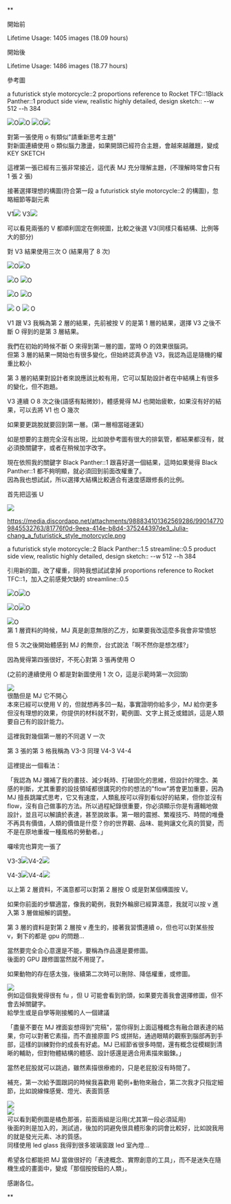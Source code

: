 \*\*

開始前

Lifetime Usage: 1405 images (18.09 hours)

開始後

Lifetime Usage: 1486 images (18.77 hours)

參考圖

[](https://media.discordapp.net/attachments/988834101362569286/990128290201223258/07a2ddfd-6a98-43cf-bce0-d506b625a70b_Julia-chang_a_cyderpunk_style_motorcycle.png)

a futuristick style motorcycle::2 proportions reference to Rocket TFC::1Black Panther::1 product side view, realistic highly detailed, design sketch:: --w 512 --h 384

![](https://lh4.googleusercontent.com/PRc20mZU-LSapfUQHCB5pxsFv8ICQ9mzhW3i0SLryyxg3JJd2vZmUPG_HP3mKqXdBYU9ul-z2gtmW4geMmjM44LkdIWsS0dcEmihLdjKlblOfEh9nelm1QfMIa0NDzzqNAhiHipwjB0p4QedEUKa6w)O![](https://lh4.googleusercontent.com/mrJVBfpxnY3hZAyEFEJ6wSkziWUb-QT7vlAnm67c0vhpnx3GMJvwZdQFrlWnLS2Q1K201emjSHuFOKwG18pbrDOxwaC3PVz9fgJ67qhRXY-LucJUoluyAcZVCc72hqn5Qro_aC15JWLPCSe-wtfBUg)O ![](https://lh3.googleusercontent.com/_VSxN19B6xs0Q6BNXenpiM5_m6YP2STiR4qr3wdISDrM8spOngJPdFBA9O9QY4RSn-u3DO4efSiZTkCB9BVVM13sP4WR-O58JVe7ZBBdhYb5UdJFQavm2eJxRLK0VXw3dbKtfBXUcQYoqhZ0TYdwmQ)O![](https://lh4.googleusercontent.com/i4jZrb1tQ0QaJSMhAUtfHE3LxcFgAmiwmPkpUQX9SsFyLnt0msSpkPEEWnN8IEkZHOw_byv_hMHBbtB9irPViF0H74tak-4rBvdXkh8cbyPxZwAYMge71RF9qe91T7piluCkE8AwqfJUnWh4G_rRog)

對第一張使用 o 有類似"請重新思考主題"  
對新圖連續使用 o 類似腦力激盪，如果開頭已經符合主題，會越來越離題，變成 KEY SKETCH

這裡第一張已經有三張非常接近，這代表 MJ 充分理解主題，(不理解時常會只有 1 張 2 張)

接著選擇理想的構圖(符合第一段 a futuristick style motorcycle::2 的構圖)，忽略細節等副元素

V1![](https://lh3.googleusercontent.com/qN6K9JwakjuRp0NAAEgjKEhoh4G5wByOIkViFJM4sOvFCoqjjUdywQXWppiBGU77FmeL3K1gkmXqnJ0Me3J0-Il4iRXRLaZFfzBI4OC_HuFpQlcWLlVtwLk8rYy2HfCqIXCx0h4kF8Jc-CGPkclPNg) V3![](https://lh3.googleusercontent.com/XxZ3anWvawI-y9HVK6sI_PEx1Pt784srhV-Gj5Cogr-Jk5tlur2RPSWCXeHSsjrODKifmRXss7LGpAudKwwAZ5pHV-7RqWs002_QxzU9h2o1KwhZnBAz-84jwwW3RWOVXP4cV8lzWXY3RuE4Y4XMHA)

可以看見兩張的 V 都順利固定在側視圖，比較之後選 V3(同樣只看結構、比例等大的部分)

對 V3 結果使用三次 O (結果用了 8 次)

![](https://lh3.googleusercontent.com/3eEc6c6ps_zzCiQiPEbPELD5bfSMZi-ftgo9ZGqAd-pWX-1SyGVpex4h_XvlbYLgfgPKGVvHdiz5M68GvHGnSA0nc5akHP8_5eGc5ADKT1I8GgldPP6aVjt0R-pGuD_mNsMST1Wsdh7VIQuGtn8Shw)O![](https://lh4.googleusercontent.com/swwJ5HVAX_1Dr7Ccs_wKBr04D1Wx9FE3oQn5QRYh3agj9nR2ax83_YUgplvyldQbJOe0mEBVMbQT0RU5wtWNTVJSX9OkO7Uu3aaDjHiXBAxERvi90G5LjM-2yNrey52X2EW7wGKd4mquGk_JE88FDQ)O

![](https://lh3.googleusercontent.com/D3AUljkxFisu0wwR9ZPfXihCKxvmkMqgnWqM4HrmqEBwZpoTWPlpsuafKWjwdxwKEmmLU6mjyLs8NbXsLQtAyXHFXuKIIAC9GZXxqKqke5aai6XHXZIcn0hhpszBw-6blm5CS3B_a9agHXCMqK67og)O ![](https://lh3.googleusercontent.com/IvKjo8CX9v9q7t-_xdahUbw1mU2f67nWj-IT5TJu1YXtrulEa0EeZ-DBRi2AThwPv5nWuGZK1i69OSP_dBKhUCUwN3_9ZtJ01ZGEbnHJVTPoEjbmlPI-_4HIVK5hAdbw2IeuRDsCtwlP6N7REKkGMA)O

![](https://lh5.googleusercontent.com/4meC7HWnGyCP8Z1TCWI_Bih4RsiYULXwLAz8dBUOdold7jJnFyWZEZivBqmqqPxhDeJj9QS-xfs_mAZF9IV_CxTGvxfBUf09p-88Cko6tpIW7bbGT0M0HeMgOuQ_jgeLb5aDD1nYOl5rDBXn1ErmvA)O ![](https://lh5.googleusercontent.com/fMKCLEB5QlGMBhcZcniBHbcV9wSCEqMzzchiyWuec67O-3kXFHW7dRtZt48hMsDJDwo-EpDs1rTM3MeSWh0rxZSvtth03NxTws8hpHD7vsqYeH-nbAw8trCDYhClTc48TMr-MgUP_6OpKAMGWOej5w)O

![](https://lh3.googleusercontent.com/lzWkfe3X2KWqg77iLJnLyjbN0NuJ7VngUwanUIwc2yD-HhakGhcZjcg0cQb-lqjY5fHttaOQgigAIuQzJr48y68ARBLGAltgwCge49OU_BM6Pn9rneqmM3_zoX0ar7BgBGT3SkzJTbwCwb1hJDjTPg) O ![](https://lh3.googleusercontent.com/-wxWUr3ynI9dQwhHIPozJL21qxEUM1W0rYpRDpONk8ufelR4hCBqN8G2tiClk0Y0eaoymoFhbcxNAoknG1eLmmahA7xyuVwEA_PiAPOB2duP1lJ5q0v6TVlbyZ911DtNKnocX5MWozaXvNMOc48tBA) O

V1 跟 V3 我稱為第 2 層的結果，先前被按 V 的是第 1 層的結果，選擇 V3 之後不斷 O 得到的是第 3 層結果。

我們在初始的時候不斷 O 來得到第一層的圖，當時 O 的效果很腦洞。  
但第 3 層的結果一開始也有很多變化，但始終認真參造 V3，我認為這是隨機的權重比較小

第 3 層的結果對設計者來說應該比較有用，它可以幫助設計者在中結構上有很多的變化，但不跑題。

V3 連續 O 8 次之後(語感有點微妙)，體感覺得 MJ 也開始疲軟，如果沒有好的結果，可以去將 V1 也 O 幾次

如果要更跳脫就要回到第一層。(第一層相當碰運氣)

如是想要的主題完全沒有出現，比如說參考圖有很大的排氣管，都結果都沒有，就必須換關鍵字，或者在稍候加字改字。

現在依照我的關鍵字 Black Panther::1 跟喜好選一個結果，這時如果覺得 Black Panther::1 都不夠明顯，就必須回到前面改權重了。  
因為我也想試試，所以選擇大結構比較適合有速度感跟修長的比例。

首先把這張 U

![](https://lh4.googleusercontent.com/RSBvntqpgtl9-GgDWJscSjij73ppugrQpVYuZTAqsjU--6MFD3S4p0cHV0BNQNmkfJObsq1DpYLuTfDJINDx_rYcIMDoKSPgB4Mq5T6iNxr4BSMl3f1GBAFVfPRgULYRuCl4gN1Zq8rvJKL-plvTWQ)

https://media.discordapp.net/attachments/988834101362569286/990147709845532763/81776f0d-9eea-414e-b8d4-375244397de3_Julia-chang_a_futuristick_style_motorcycle.png

a futuristick style motorcycle::2 Black Panther::1.5 streamline::0.5 product side view, realistic highly detailed, design sketch:: --w 512 --h 384

引用新的圖，改了權重，同時我想試試拿掉 proportions reference to Rocket TFC::1，加入之前感覺欠缺的 streamline::0.5

![](https://lh5.googleusercontent.com/OFsUVJEhhxWBRW6ALPLjSxfh16-mK4gkjBQSd17R5e3bJwyCpJVZjp5FXgLf55XwyAUfNmgLv9kQ0jMtr0oVFmr6O2o5HlN9tpKcZvQ7q7d4GXoUdj_H6DuyuDEcXbet8pHxPHbl9ZYHfxlMn-C7Rg)O![](https://lh6.googleusercontent.com/YYuenmBZ0lQCxIIjwdqZaDknCuZGRUvO0sFNIWUh3DwgfPm2JN9kidX3PCAof9lmB225bsCNBIYSc96dmsHGTP0932rAkiSs4ePTbcNhTGusRNJF_H_ER1Xp1MT2yqQXMRd5sLpQslvvM5vJ04Kgag)O

![](https://lh4.googleusercontent.com/2C25-eInlWIYUm3EiEe2TeLhHNGXpqkOpvJGJpDgqcy-zWW2PPK-Gp-55alF9wyr0Zwh3TBKt_1sxzK6vNuK_4AL2kGqo8aHrWOjvFa4HNMoEAFBd3y4bHCfOqGMzZlfAmYG2woIxUJsFZsz9LlodA)O![](https://lh3.googleusercontent.com/gGULW98W5xc_n4tc7B0W4Uov9dC2pkGpWr-0X5w1fbHx8kR2KY7lU63OJEZunXJdX29Fq8pXZah6gnUY_H83zg74i9jzegXxeHLmnwuKJ8_TYWOLBIriFgtxwYo9iJ66X5hcjZe7yartsE9fVE4fgQ)O

![](https://lh3.googleusercontent.com/6oZXOg4LW0MlohM0qzA1d8IlzeYkWoaaJwKNUiqgUV4yFRNse34myiHHcKZBWw2pyqveRUr9RE7wl2nFl17FLNlnACsmES09IxggWfedQ16x0x9A48ISeEo8Ql3lIk4m4GqdsIlYkDkhWqLFUQejSw)O  
第 1 層資料的時候，MJ 真是創意無限的乙方，如果要我改這麼多我會非常憤怒

但 5 次之後開始體感到 MJ 的無奈，台式說法「啊不然你是想怎樣?」

因為覺得第四張很好，不死心對第 3 張再使用 O

(之前的連續使用 O 都是對新圖使用 1 次 O，這是示範時第一次回頭)

![](https://lh6.googleusercontent.com/s06GC6-eExkOn1ACviR0y_LXmM9mpaeQ6a_PRPTGwrZvGiMy41yGGGAoGnirVPUOa_skxl_3g9IiEXK9cuN5wAzfNVaDk8Z6eI0Xklv6lMsiz6G1RxD-YqnaYWDnV59spgqS4tBS-UKbbQAGsIL18g)  
很酷但是 MJ 它不開心  
本來已經可以使用 V 的，但就想再多凹一點，事實證明你給多少，MJ 給你更多但沒有理想的效果，你提供的材料就不對，範例圖、文字上貧乏或錯誤，這是人類要自己有的設計能力。

這裡我對幾個第一層的不同選 V 一次

第 3 張的第 3 格我稱為 V3-3 同理 V4-3 V4-4

這裡提出一個看法：

「我認為 MJ 彌補了我的畫技、減少耗時、打破固化的思維，但設計的理念、美感的判斷，尤其重要的設技領域都很講究的你的想法的"flow"將會更加重要，因為 MJ 擅長跳躍式思考，它又有速度，人類亂按可以得到看似好的結果，但你並沒有 flow，沒有自己做事的方法。所以過程紀錄很重要，你必須顯示你是有邏輯地做設計，並且可以解讀於表達，甚至說故事。第一眼的震撼、繁複技巧、時間的堆疊不再具有價值，人類的價值是什麼？你的世界觀、品味、能夠讓文化真的質變，而不是在原地重複一種風格的勞動者。」

囉嗦完也算完一張了

V3-3![](https://lh5.googleusercontent.com/aD5UB9D2IpgiTGwaMXQ2C5OXGzXvlzdzcU-c85-h2AAargzooyOHijrmBtxWbfY_XizSZHdrdIO1ZBmT7S9DWymzRM9RIOb7gxNFZM1Eqnt-KYpDcMTyPnwM1MRISQBPQJXKv9KNmynFlecGz6Zmgg)V4-2![](https://lh3.googleusercontent.com/ROoDwcO6KPF4VDyxFP_jTGYd4z5YptVLdmdT1_AcvibwqpamitjQqrMuOOM-8-ry2j7NaNq-yQUT8QEfAjszW5iea1XKD-fBaVIS3VDtyodLstvuZvI0hzDSsVUk8jdt6p4FwSaZu54GSC9Gp6h3vw)

V4-3![](https://lh6.googleusercontent.com/rneDMor23jmag1i9dvhwLy6V866va5K6tIh3Pq1PZv7ZvReZS35t0mGdkjnqVQxqg0HMOYN1yLsKvlskOPL64A8ZW9BxxPy8MNHo1KwPH5X7_w_0OiadCJp6nkgjgfDKxck5lm9xhfvecoHwRI-ozg)V4-4![](https://lh6.googleusercontent.com/VH-nIEKECfH08wahYmRSzYaaD4r5chixD9O04eCOkDMOM9fF0VJBiihWehcPZGO6kJtzvxtk6EaX7kod2HWMAjIMo-R79Ks0PTnbNhfmXKe3ohkPmcoUlM3ntWrsMH3yo0QGOAtuidfzzpzzTxPrOw)

以上第 2 層資料，不滿意都可以對第 2 層按 O 或是對某個構圖按 V。

如果你前面的步驟適當，像我的範例，我對外輪廓已經算滿意，我就可以按 v 進入第 3 層做細解的調整。

第 3 層的資料是對第 2 層按 v 產生的，接著我習慣連續 o，但也可以對某些按 v，剩下的都是 gpu 的問題...

當然要完全合心意還是不能，要稱為作品還是要修圖。  
後面的 GPU 跟修圖當然就不用提了。

如果動物的存在感太強，後續第二次時可以刪除、降低權重，或修圖。

![](https://lh3.googleusercontent.com/l2ijjcXoTHTuzrU6ea7ZXdcXYNy0LrIPXn-K4jWiXhwq53NRGrgodfcBDK6QrfiFBZO7G0jSKZKepc1q2u8qdkEWvXDmPKWRuWnf8Uj_hWa4LuBWvb4bJlrN5UXt3e0OfRYYPSqJXt1UXt19HUa7qA)  
例如這個我覺得很有 fu ，但 U 可能會看到豹頭，如果要完善我會選擇修圖，但不會去掉關鍵字。  
給學生或是自學等剛接觸的人一個建議

「盡量不要在 MJ 裡面妄想得到"完稿"，當你得到上面這種概念有融合跟表達的結果，你可以對著它素描，而不直接原圖 PS 或拼貼，通過眼睛的觀察到腦部再到手部，這樣的訓練對你的成長有好處。MJ 已經節省很多時間，還有概念從模糊到清晰的輔助，但對物體結構的體感、設計感還是適合用素描來鍛鍊。」

當然老屁股就可以跳過，雖然素描很療癒的，只是老屁股沒有時間了。

補充，第一次給予圖跟詞的時候我喜歡用 範例+動物來融合，第二次我才只指定細節，比如說線條感覺、燈光、表面質感

![](https://lh4.googleusercontent.com/npX-sufx2I1KAVXzUZpMFOIzWgXA3Wrv4O9WGtoyjZRK06N_y4Tk0XYesRAQt0v7mo5eG9ZK8Lss4vRQmt8iT_YDyiE7aeA6bg2-HawekKvyrXs11OmQmyREO7vYn6bjdL6Ki-o4KyxQ2534zPW67A)  
![](https://lh6.googleusercontent.com/NxrWsiZD-DbDLJjx4F_XFwxNgo1NwdNeHt75ZrpfthBg15iZ-GWvc-yajFr_QXHaOwCxk8PUTu2xXHCCoX5dZcj4-UnhNcrDHP7TQtt69jALllrRZr_2LzC11BhJqMvDOHpcOnCPJIN3NW2XNugv0w)  
可以看到範例圖是橘色那張，前面兩組是沿用(尤其第一段必須延用)  
後面的則是加入的，測試過，後加的詞避免很具體形象的詞會比較好，比如說我用的就是發光元素、冰的質感。  
同樣使用 led glass 我得到很多玻璃窗跟 led 室內燈...

希望各位都能把 MJ 當做很好的「表達概念、實際創意的工具」，而不是迷失在隨機生成的畫面中，變成「那個按按鈕的人類」。

感謝各位。

\*\*

